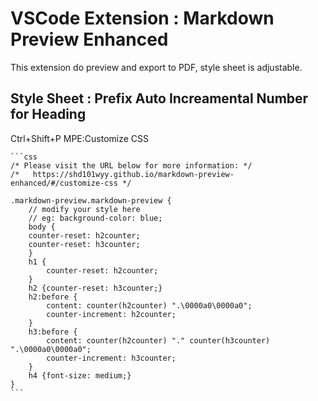 # VSCode Extension : Markdown Preview Enhanced

This extension do preview and export to PDF, style sheet is adjustable.

## Style Sheet : Prefix Auto Increamental Number for Heading

Ctrl+Shift+P
MPE:Customize CSS

    ```css
    /* Please visit the URL below for more information: */
    /*   https://shd101wyy.github.io/markdown-preview-enhanced/#/customize-css */

    .markdown-preview.markdown-preview {
        // modify your style here
        // eg: background-color: blue;
        body {
        counter-reset: h2counter;
        counter-reset: h3counter;
        }
        h1 {
            counter-reset: h2counter;
        }
        h2 {counter-reset: h3counter;}
        h2:before {
            content: counter(h2counter) ".\0000a0\0000a0";
            counter-increment: h2counter;
        }
        h3:before {
            content: counter(h2counter) "." counter(h3counter) ".\0000a0\0000a0";
            counter-increment: h3counter;
        }
        h4 {font-size: medium;}
    }
    ```
  